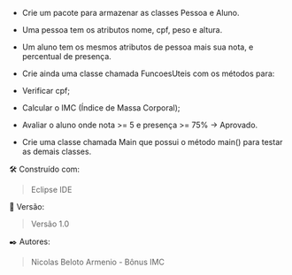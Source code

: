 * Crie um pacote para armazenar as classes Pessoa e Aluno.

* Uma pessoa tem os atributos nome, cpf, peso e altura.

* Um aluno tem os mesmos atributos de pessoa mais sua nota, e percentual de presença.

* Crie ainda uma classe chamada FuncoesUteis com os métodos para:

* Verificar cpf;

* Calcular o IMC (Índice de Massa Corporal);

* Avaliar o aluno onde nota >= 5 e presença >= 75% → Aprovado.

* Crie uma classe chamada Main que possui o método main() para testar as demais classes.

🛠️ Construído com:

> Eclipse IDE

📌 Versão: 

> Versão 1.0

✒️ Autores:

> Nicolas Beloto Armenio - Bônus IMC

